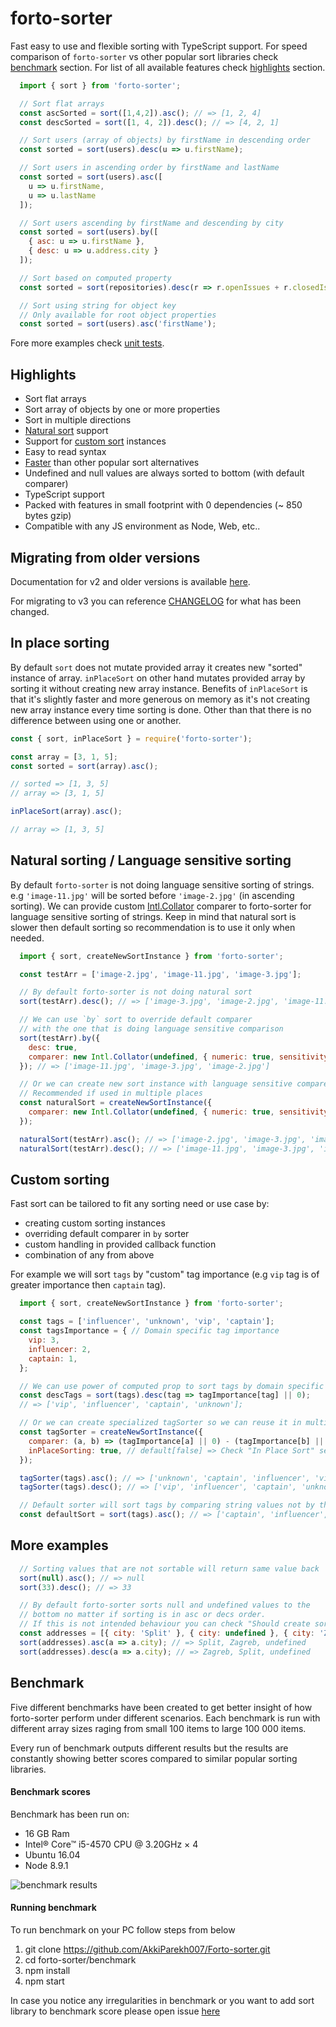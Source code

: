 # forto-sorter

Fast easy to use and flexible sorting with TypeScript support.
For speed comparison of `forto-sorter` vs other popular sort libraries check [benchmark](#benchmark) section.
For list of all available features check [highlights](#highlights) section.

```javascript
  import { sort } from 'forto-sorter';

  // Sort flat arrays
  const ascSorted = sort([1,4,2]).asc(); // => [1, 2, 4]
  const descSorted = sort([1, 4, 2]).desc(); // => [4, 2, 1]

  // Sort users (array of objects) by firstName in descending order
  const sorted = sort(users).desc(u => u.firstName);

  // Sort users in ascending order by firstName and lastName
  const sorted = sort(users).asc([
    u => u.firstName,
    u => u.lastName
  ]);

  // Sort users ascending by firstName and descending by city
  const sorted = sort(users).by([
    { asc: u => u.firstName },
    { desc: u => u.address.city }
  ]);

  // Sort based on computed property
  const sorted = sort(repositories).desc(r => r.openIssues + r.closedIssues);

  // Sort using string for object key
  // Only available for root object properties
  const sorted = sort(users).asc('firstName');
```

Fore more examples check [unit tests](https://github.com/AkkiParekh007/Forto-sorter/blob/master/test/sort.spec.ts).

## Highlights

  * Sort flat arrays
  * Sort array of objects by one or more properties
  * Sort in multiple directions
  * [Natural sort](#natural-sorting--language-sensitive-sorting) support
  * Support for [custom sort](#custom-sorting) instances
  * Easy to read syntax
  * [Faster](#benchmark) than other popular sort alternatives
  * Undefined and null values are always sorted to bottom (with default comparer)
  * TypeScript support
  * Packed with features in small footprint with 0 dependencies (~ 850 bytes gzip)
  * Compatible with any JS environment as Node, Web, etc..

## Migrating from older versions

Documentation for v2 and older versions is available [here](https://github.com/AkkiParekh007/Forto-sorter/blob/v2/README.md).


For migrating to v3 you can reference [CHANGELOG](https://github.com/AkkiParekh007/Forto-sorter/blob/master/CHANGELOG.md) for what has been changed.

## In place sorting

By default `sort` does not mutate provided array it creates new "sorted" instance of array. `inPlaceSort` on other hand mutates provided array by sorting it without creating new array instance. Benefits of `inPlaceSort` is that it's slightly faster and more generous on memory as it's not creating new array instance every time sorting is done. Other than that there is no difference between using one or another.

```javascript
const { sort, inPlaceSort } = require('forto-sorter');

const array = [3, 1, 5];
const sorted = sort(array).asc();

// sorted => [1, 3, 5]
// array => [3, 1, 5]

inPlaceSort(array).asc();

// array => [1, 3, 5]
```

## Natural sorting / Language sensitive sorting

By default `forto-sorter` is not doing language sensitive sorting of strings.
e.g `'image-11.jpg'` will be sorted before `'image-2.jpg'` (in ascending sorting).
We can provide custom [Intl.Collator](https://developer.mozilla.org/en-US/docs/Web/JavaScript/Reference/Global_Objects/Collator) comparer to forto-sorter for language sensitive sorting of strings.
Keep in mind that natural sort is slower then default sorting so recommendation is to use it
only when needed.

```javascript
  import { sort, createNewSortInstance } from 'forto-sorter';

  const testArr = ['image-2.jpg', 'image-11.jpg', 'image-3.jpg'];

  // By default forto-sorter is not doing natural sort
  sort(testArr).desc(); // => ['image-3.jpg', 'image-2.jpg', 'image-11.jpg']

  // We can use `by` sort to override default comparer
  // with the one that is doing language sensitive comparison
  sort(testArr).by({
    desc: true,
    comparer: new Intl.Collator(undefined, { numeric: true, sensitivity: 'base' }).compare,
  }); // => ['image-11.jpg', 'image-3.jpg', 'image-2.jpg']

  // Or we can create new sort instance with language sensitive comparer.
  // Recommended if used in multiple places
  const naturalSort = createNewSortInstance({
    comparer: new Intl.Collator(undefined, { numeric: true, sensitivity: 'base' }).compare,
  });

  naturalSort(testArr).asc(); // => ['image-2.jpg', 'image-3.jpg', 'image-11.jpg']
  naturalSort(testArr).desc(); // => ['image-11.jpg', 'image-3.jpg', 'image-2.jpg']
```

## Custom sorting

Fast sort can be tailored to fit any sorting need or use case by:
  * creating custom sorting instances
  * overriding default comparer in `by` sorter
  * custom handling in provided callback function
  * combination of any from above

For example we will sort `tags` by "custom" tag importance (e.g `vip` tag is of greater importance then `captain` tag).

```javascript
  import { sort, createNewSortInstance } from 'forto-sorter';

  const tags = ['influencer', 'unknown', 'vip', 'captain'];
  const tagsImportance = { // Domain specific tag importance
    vip: 3,
    influencer: 2,
    captain: 1,
  };

  // We can use power of computed prop to sort tags by domain specific importance
  const descTags = sort(tags).desc(tag => tagImportance[tag] || 0);
  // => ['vip', 'influencer', 'captain', 'unknown'];

  // Or we can create specialized tagSorter so we can reuse it in multiple places
  const tagSorter = createNewSortInstance({
    comparer: (a, b) => (tagImportance[a] || 0) - (tagImportance[b] || 0),
    inPlaceSorting: true, // default[false] => Check "In Place Sort" section for more info.
  });

  tagSorter(tags).asc(); // => ['unknown', 'captain', 'influencer', 'vip'];
  tagSorter(tags).desc(); // => ['vip', 'influencer', 'captain', 'unknown'];

  // Default sorter will sort tags by comparing string values not by their domain specific value
  const defaultSort = sort(tags).asc(); // => ['captain', 'influencer', 'unknown' 'vip']
```
## More examples

```javascript
  // Sorting values that are not sortable will return same value back
  sort(null).asc(); // => null
  sort(33).desc(); // => 33

  // By default forto-sorter sorts null and undefined values to the
  // bottom no matter if sorting is in asc or decs order.
  // If this is not intended behaviour you can check "Should create sort instance that sorts nil value to the top in desc order" test on how to override
  const addresses = [{ city: 'Split' }, { city: undefined }, { city: 'Zagreb'}];
  sort(addresses).asc(a => a.city); // => Split, Zagreb, undefined
  sort(addresses).desc(a => a.city); // => Zagreb, Split, undefined
```

## Benchmark

Five different benchmarks have been created to get better insight of how forto-sorter perform under different scenarios.
Each benchmark is run with different array sizes raging from small 100 items to large 100 000 items.

Every run of benchmark outputs different results but the results are constantly showing better scores compared to similar popular sorting libraries.

#### Benchmark scores

Benchmark has been run on:

  * 16 GB Ram
  * Intel® Core™ i5-4570 CPU @ 3.20GHz × 4
  * Ubuntu 16.04
  * Node 8.9.1

![benchmark results](https://github.com/AkkiParekh007/Forto-sorter/raw/master/benchmark.jpg)

#### Running benchmark

To run benchmark on your PC follow steps from below

1) git clone https://github.com/AkkiParekh007/Forto-sorter.git
2) cd forto-sorter/benchmark
3) npm install
4) npm start

In case you notice any irregularities in benchmark or you want to add sort library to benchmark score
please open issue [here](https://github.com/AkkiParekh007/Forto-sorter)
